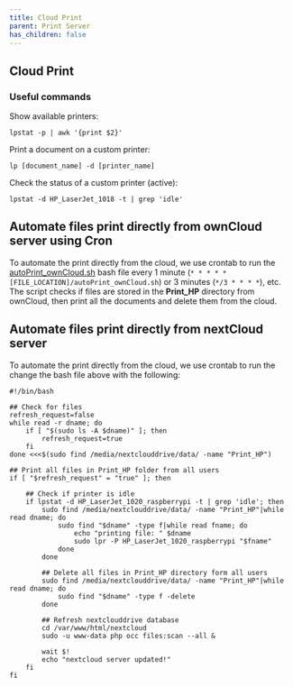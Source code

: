 ```yaml
---
title: Cloud Print
parent: Print Server
has_children: false
---
```


## Cloud Print

### Useful commands
Show available printers:

`lpstat -p | awk '{print $2}'`

Print a document on a custom printer:

`lp [document_name] -d [printer_name]`

Check the status of a custom printer (active):

`lpstat -d HP_LaserJet_1018 -t | grep 'idle'`

## Automate files print directly from ownCloud server using Cron
To automate the print directly from the cloud, we use crontab to run the [autoPrint_ownCloud.sh](https://github.com/catamold/raspberrypi-projects/releases/download/v1.0/autoPrint_ownCloud.sh) bash file every 1 minute (`* * * * * [FILE_LOCATION]/autoPrint_ownCloud.sh`) or 3 minutes (`*/3 * * * *`), etc. The script checks if files are stored in the **Print_HP** directory from ownCloud, then print all the documents and delete them from the cloud.

## Automate files print directly from nextCloud server
To automate the print directly from the cloud, we use crontab to run the change the bash file above with the following:

```
#!/bin/bash

## Check for files
refresh_request=false
while read -r dname; do
    if [ "$(sudo ls -A $dname)" ]; then
        refresh_request=true
    fi
done <<<$(sudo find /media/nextclouddrive/data/ -name "Print_HP")

## Print all files in Print_HP folder from all users
if [ "$refresh_request" = "true" ]; then
	
	## Check if printer is idle
	if lpstat -d HP_LaserJet_1020_raspberrypi -t | grep 'idle'; then
		sudo find /media/nextclouddrive/data/ -name "Print_HP"|while read dname; do
			sudo find "$dname" -type f|while read fname; do
				echo "printing file: " $dname
				sudo lpr -P HP_LaserJet_1020_raspberrypi "$fname"
			done
		done
	
		## Delete all files in Print_HP directory form all users
		sudo find /media/nextclouddrive/data/ -name "Print_HP"|while read dname; do
			sudo find "$dname" -type f -delete
		done

		## Refresh nextclouddrive database
		cd /var/www/html/nextcloud
		sudo -u www-data php occ files:scan --all &
		
		wait $!
		echo "nextcloud server updated!"
	fi
fi
```